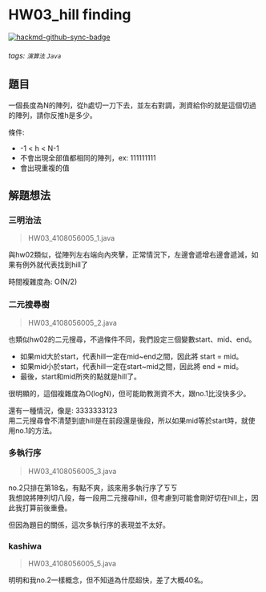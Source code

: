 # HW03_hill finding

[![hackmd-github-sync-badge](https://hackmd.io/CkReuzGVRXGJPjR5W3vDfw/badge)](https://hackmd.io/CkReuzGVRXGJPjR5W3vDfw)


###### tags: `演算法` `Java`

## 題目
一個長度為N的陣列，從h處切一刀下去，並左右對調，測資給你的就是這個切過的陣列，請你反推h是多少。

條件:
* -1 < h < N-1
* 不會出現全部值都相同的陣列，ex: 111111111
* 會出現重複的值

## 解題想法
### 三明治法
> HW03_4108056005_1.java

與hw02類似，從陣列左右端向內夾擊，正常情況下，左邊會遞增右邊會遞減，如果有例外就代表找到hill了

時間複雜度為: O(N/2)

### 二元搜尋樹
> HW03_4108056005_2.java
  
也類似hw02的二元搜尋，不過條件不同，我們設定三個變數start、mid、end。  
* 如果mid大於start，代表hill一定在mid~end之間，因此將 start = mid。
* 如果mid小於start，代表hill一定在start~mid之間，因此將 end = mid。
* 最後，start和mid所夾的點就是hill了。

很明顯的，這個複雜度為O(logN)，但可能助教測資不大，跟no.1比沒快多少。

還有一種情況，像是: 3333333123  
用二元搜尋會不清楚到底hill是在前段還是後段，所以如果mid等於start時，就使用no.1的方法。

### 多執行序
> HW03_4108056005_3.java

no.2只排在第18名，有點不爽，該來用多執行序了ㄎㄎ  
我想說將陣列切八段，每一段用二元搜尋hill，但考慮到可能會剛好切在hill上，因此我打算前後重疊。

但因為題目的關係，這次多執行序的表現並不太好。

### kashiwa
> HW03_4108056005_5.java

明明和我no.2一樣概念，但不知道為什麼超快，差了大概40名。